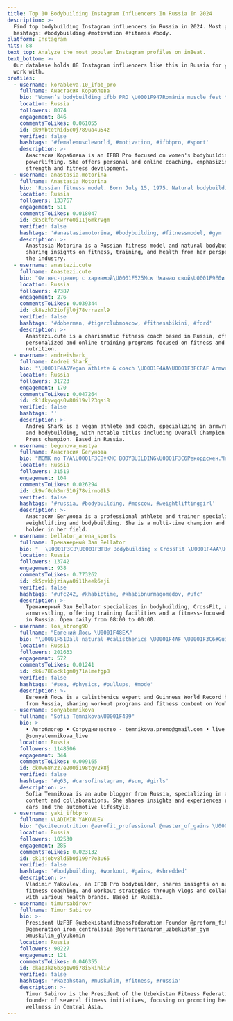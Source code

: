 ```yaml
---
title: Top 10 Bodybuilding Instagram Influencers In Russia In 2024
description: >-
  Find top bodybuilding Instagram influencers in Russia in 2024. Most popular
  hashtags: #bodybuilding #motivation #fitness #body.
platform: Instagram
hits: 88
text_top: Analyze the most popular Instagram profiles on inBeat.
text_bottom: >-
  Our database holds 88 Instagram influencers like this in Russia for you to
  work with.
profiles:
  - username: korableva.10_ifbb_pro
    fullname: Анастасия Кораблева
    bio: "Women’s bodybuilding ifbb PRO \U0001F947România muscle fest \U0001F3CB\U0001F3FD‍♂️powerlifting \U0001F64B\U0001F3FC‍♀️ personal/online coach PROntenko team USA \U0001F1FA\U0001F1F8 Сотрудничество ➡️ direct"
    location: Russia
    followers: 8074
    engagement: 846
    commentsToLikes: 0.061055
    id: ck9hbtethid5c0j789ua4u54z
    verified: false
    hashtags: '#femalemuscleworld, #motivation, #ifbbpro, #sport'
    description: >-
      Анастасия Кораблева is an IFBB Pro focused on women's bodybuilding and
      powerlifting. She offers personal and online coaching, emphasizing
      strength and fitness development.
  - username: anastasia.motorina
    fullname: Anastasia Motorina
    bio: 'Russian fitness model. Born July 15, 1975. Natural bodybuilding.'
    location: Russia
    followers: 133767
    engagement: 511
    commentsToLikes: 0.018047
    id: ck5ckforkwrre0i11j6mkr9gm
    verified: false
    hashtags: '#anastasiamotorina, #bodybuilding, #fitnessmodel, #gym'
    description: >-
      Anastasia Motorina is a Russian fitness model and natural bodybuilder,
      sharing insights on fitness, training, and health from her perspective in
      the industry.
  - username: anastezi.cute
    fullname: Anastezi.cute
    bio: "Фитнес-тренер с харизмой\U0001F525Мск ‼️качаю свой\U0001F9E0и твою\U0001F351 \U0001F3CB\U0001F3FB‍♂️персональные/онлайн тренировки и питание \U0001F4DAB.Weider College of fitness & bodybuilding \U0001F440YouTube⬇️"
    location: Russia
    followers: 47387
    engagement: 276
    commentsToLikes: 0.039344
    id: ck8szh72iofjl0j78vrrazml9
    verified: false
    hashtags: '#doberman, #tigerclubmoscow, #fitnessbikini, #ford'
    description: >-
      Anastezi.cute is a charismatic fitness coach based in Russia, offering
      personalized and online training programs focused on fitness and
      nutrition.
  - username: andreishark_
    fullname: Andrei Shark_
    bio: "\U0001F4A5Vegan athlete & coach \U0001F4AA\U0001F3FCPAF Armwrestling Overall Champion \U0001F3CB️‍♀️Bench Press champion \U0001F3C6Top 3 Arnold Classic, World and Europa Classic bodybuilding \U0001F447\U0001F3FB"
    location: Russia
    followers: 31723
    engagement: 170
    commentsToLikes: 0.047264
    id: ck14kywqqs0v80i19vl23qsi8
    verified: false
    hashtags: ''
    description: >-
      Andrei Shark is a vegan athlete and coach, specializing in armwrestling
      and bodybuilding, with notable titles including Overall Champion and Bench
      Press champion. Based in Russia.
  - username: begunova_nastya
    fullname: Анастасия Бегунова
    bio: "МСМК по Т/А\U0001F3CB️‍♀️КМС BODYBUILDING\U0001F3C6Рекордсмен.Чемпион\U0001F1F7\U0001F1FAМама\U0001F4AA WEIGHTLIFTING/BODYFITNES\U0001F459 ТРЕНЕР\U0001F9D8‍♀️ @kolizeyfit СПОРТСМЕН\U0001F3C6@detka_fit @kolizeyfit"
    location: Russia
    followers: 31519
    engagement: 104
    commentsToLikes: 0.026294
    id: ck9wf0oh3mr510j78virno9k5
    verified: false
    hashtags: '#russia, #bodybuilding, #moscow, #weightliftinggirl'
    description: >-
      Анастасия Бегунова is a professional athlete and trainer specializing in
      weightlifting and bodybuilding. She is a multi-time champion and record
      holder in her field.
  - username: bellator_arena_sports
    fullname: Тренажерный Зал Bellator
    bio: "⠀ \U0001F3CB\U0001F3FB‍♂️ Bodybuilding ⚒ CrossFit \U0001F4AA\U0001F3FC Armwrestling \U0001F969 SportPit ⠀ ⠀ \U0001F525 Парилка ⠀ ⏰ 08:00➖00:00 \U0001F4C6 Без Выходных"
    location: Russia
    followers: 13742
    engagement: 938
    commentsToLikes: 0.773262
    id: ck5pvkbjziaya0i11heek6eji
    verified: false
    hashtags: '#ufc242, #khabibtime, #khabibnurmagomedov, #ufc'
    description: >-
      Тренажерный Зал Bellator specializes in bodybuilding, CrossFit, and
      armwrestling, offering training facilities and a fitness-focused community
      in Russia. Open daily from 08:00 to 00:00.
  - username: los_strong90
    fullname: "Евгений Лось \U0001F48E⛏️"
    bio: "\U0001F51Dall natural #calisthenics \U0001F4AF \U0001F3C6#Guinness World Record Holder \U0001F534YouTube 2.7\U0001F34B \U0001F4AA Программы тренировок в директ\U0001F4C4 \U0001F525\U0001F692#firefighter"
    location: Russia
    followers: 201633
    engagement: 572
    commentsToLikes: 0.01241
    id: ck6u788ock1gm0j71almefgp8
    verified: false
    hashtags: '#sea, #physics, #pullups, #mode'
    description: >-
      Евгений Лось is a calisthenics expert and Guinness World Record holder
      from Russia, sharing workout programs and fitness content on YouTube.
  - username: sonyatemnikova
    fullname: "Sofia Temnikova\U0001F499"
    bio: >-
      • Автоблогер • Сотрудничество - temnikova.promo@gmail.com • live -
      @sonyatemnikova_live
    location: Russia
    followers: 1148506
    engagement: 344
    commentsToLikes: 0.009165
    id: ck0w68n2z7e200i198tgv2k8j
    verified: false
    hashtags: '#g63, #carsofinstagram, #sun, #girls'
    description: >-
      Sofia Temnikova is an auto blogger from Russia, specializing in automotive
      content and collaborations. She shares insights and experiences related to
      cars and the automotive lifestyle.
  - username: yaki_ifbbpro
    fullname: VLADIMIR YAKOVLEV
    bio: "@scitecnutrition @aerofit_professional @master_of_gains \U0001F966 @yaki_nutrition_plan \U0001F969 @yaki_coach @realsteel_official VLOG на YouTube"
    location: Russia
    followers: 102530
    engagement: 285
    commentsToLikes: 0.023132
    id: ck14jobv8ld5b0i199r7o3u65
    verified: false
    hashtags: '#bodybuilding, #workout, #gains, #shredded'
    description: >-
      Vladimir Yakovlev, an IFBB Pro bodybuilder, shares insights on nutrition,
      fitness coaching, and workout strategies through vlogs and collaborations
      with various health brands. Based in Russia.
  - username: timursabirovr
    fullname: Timur Sabirov
    bio: >-
      President UzFBF @uzbekistanfitnessfederation Founder @proform_fitness
      @generation_iron_centralasia @generationiron_uzbekistan_gym
      @muskulim_glyukomin
    location: Russia
    followers: 90227
    engagement: 121
    commentsToLikes: 0.046355
    id: ckap3kz6b3g1w0i78i5kihliv
    verified: false
    hashtags: '#kazahstan, #muskulim, #fitness, #russia'
    description: >-
      Timur Sabirov is the President of the Uzbekistan Fitness Federation and
      founder of several fitness initiatives, focusing on promoting health and
      wellness in Central Asia.
---
```


